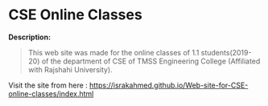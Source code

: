 # CSE Online Classes

**Description:**
> This web site was made for the online classes of 1.1 students(2019-20) of the department of CSE of TMSS Engineering College (Affiliated with Rajshahi University).



Visit the site from here : https://israkahmed.github.io/Web-site-for-CSE-online-classes/index.html
